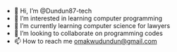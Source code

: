 - 👋 Hi, I’m @Dundun87-tech
- 👀 I’m interested in learning computer programming
- 🌱 I’m currently learning computer science for lawyers
- 💞️ I’m looking to collaborate on programming codes
- 📫 How to reach me omakwudundun@gmail.com

<!---
Dundun87-tech/Dundun87-tech is a ✨ special ✨ repository because its `README.md` (this file) appears on your GitHub profile.
You can click the Preview link to take a look at your changes.
--->
